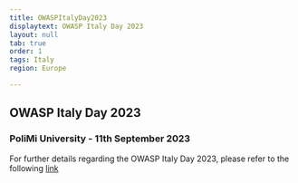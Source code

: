 ```yaml
---
title: OWASPItalyDay2023
displaytext: OWASP Italy Day 2023
layout: null
tab: true
order: 1
tags: Italy
region: Europe

---
```

## OWASP Italy Day 2023
### PoliMi University - 11th September 2023

For further details regarding the OWASP Italy Day 2023, please refer to the following [link](https://owasp.org/www-chapter-italy/events/OWASPItalyDay2023)




